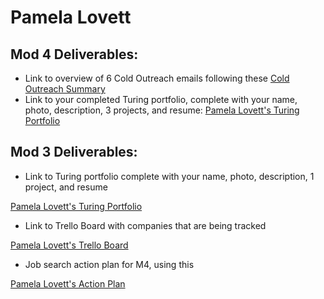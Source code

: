 # Pamela Lovett

## Mod 4 Deliverables:
* Link to overview of 6 Cold Outreach emails following these [Cold Outreach Summary ](https://docs.google.com/document/d/1y36Ztv2pvjHvAFZvKfiwXMBNuf68v31Jz_ei1WFYVPs/edit?usp=sharing)
* Link to your completed Turing portfolio, complete with your name, photo, description, 3 projects, and resume:
[Pamela Lovett's Turing Portfolio](https://www.turing.io/alumni/pamela-lovett)

## Mod 3 Deliverables:

* Link to Turing portfolio complete with your name, photo, description, 1 project, and resume

[Pamela Lovett's Turing Portfolio](https://www.turing.io/alumni/pamela-lovett)

* Link to Trello Board with companies that are being tracked

[Pamela Lovett's Trello Board](https://trello.com/b/xxV70rbj/job-tracker)

* Job search action plan for M4, using this

[Pamela Lovett's Action Plan](https://docs.google.com/document/d/1_Qyvt0aOKVPrJOnekM4g5Mk-yZlAoNsw644s5HGmPy4/edit?usp=sharing)
